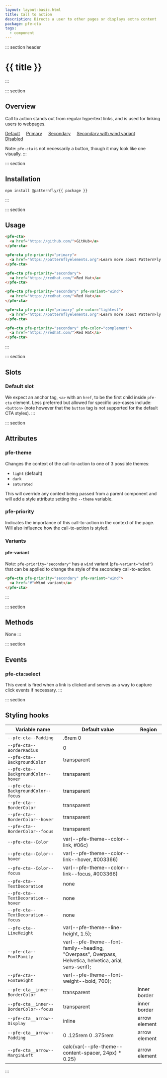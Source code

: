 ```yaml
---
layout: layout-basic.html
title: Call to action
description: Directs a user to other pages or displays extra content
package: pfe-cta
tags:
  - component
---
```

<script type="module" src="/node_modules/@patternfly/{{ package }}/dist/{{ package }}.min.js"></script>

<style>
  .cta-overview pfe-cta {
    margin-right: 16px;
    margin-bottom: 16px;
  }
</style>

::: section header
# {{ title }}
:::

::: section
## Overview

Call to action stands out from regular hypertext links, and is used for linking users to webpages. 

<div class="cta-overview">
  <pfe-cta>
    <a href="#">Default</a>
  </pfe-cta>
  <pfe-cta pfe-priority="primary">
    <a href="#">Primary</a>
  </pfe-cta>
  <pfe-cta pfe-priority="secondary">
    <a href="#">Secondary</a>
  </pfe-cta>
  <pfe-cta pfe-priority="secondary" pfe-variant="wind">
    <a href="#">Secondary with wind variant</a>
  </pfe-cta>
  <pfe-cta aria-disabled="true">
    <a href="#">Disabled</a>
  </pfe-cta>
</div>

Note: `pfe-cta` is not necessarily a button, though it may look like one visually.
:::

::: section
## Installation

```shell
npm install @patternfly/{{ package }}
```
:::

::: section
## Usage

```html
<pfe-cta>
  <a href="https://github.com/">GitHub</a>
</pfe-cta>

<pfe-cta pfe-priority="primary">
  <a href="https://patternflyelements.org">Learn more about PatternFly Elements</a>
</pfe-cta>

<pfe-cta pfe-priority="secondary">
  <a href="https://redhat.com/">Red Hat</a>
</pfe-cta>

<pfe-cta pfe-priority="secondary" pfe-variant="wind">
  <a href="https://redhat.com/">Red Hat</a>
</pfe-cta>

<pfe-cta pfe-priority="primary" pfe-color="lightest">
  <a href="https://patternflyelements.org">Learn more about PatternFly Elements</a>
</pfe-cta>

<pfe-cta pfe-priority="secondary" pfe-color="complement">
  <a href="https://redhat.com/">Red Hat</a>
</pfe-cta>
```
:::

::: section
## Slots

### Default slot
We expect an anchor tag, `<a>` with an `href`, to be the first child inside `pfe-cta` element. Less preferred but allowed for specific use-cases include: `<button>` (note however that the `button` tag is not supported for the default CTA styles).
:::

::: section
## Attributes

### pfe-theme
Changes the context of the call-to-action to one of 3 possible themes:

- `light` (default)
- `dark`
- `saturated`

This will override any context being passed from a parent component and will add a style attribute setting the `--theme` variable.

### pfe-priority
Indicates the importance of this call-to-action in the context of the page. Will also influence how the call-to-action is styled.

### Variants

#### pfe-variant
Note: `pfe-priority="secondary"` has a `wind` variant (`pfe-variant="wind"`) that can be applied to change the style of the secondary call-to-action.

```html
<pfe-cta pfe-priority="secondary" pfe-variant="wind">
  <a href="#">Wind variant</a>
</pfe-cta>
```
:::

::: section
## Methods
None
:::

::: section
## Events

### pfe-cta:select

This event is fired when a link is clicked and serves as a way to capture click events if necessary.
:::

::: section
## Styling hooks

| Variable name                          | Default value                                                                                          | Region        |
| -------------------------------------- | ------------------------------------------------------------------------------------------------------ | ------------- |
| `--pfe-cta--Padding`                   | .6rem 0                                                                                                |
| `--pfe-cta--BorderRadius`              | 0                                                                                                      |
| `--pfe-cta--BackgroundColor`           | transparent                                                                                            |
| `--pfe-cta--BackgroundColor--hover`    | transparent                                                                                            |
| `--pfe-cta--BackgroundColor--focus`    | transparent                                                                                            |
| `--pfe-cta--BorderColor`               | transparent                                                                                            |
| `--pfe-cta--BorderColor--hover`        | transparent                                                                                            |
| `--pfe-cta--BorderColor--focus`        | transparent                                                                                            |
| `--pfe-cta--Color`                     | var(--pfe-theme--color--link, #06c)                                                                    |
| `--pfe-cta--Color--hover`              | var(--pfe-theme--color--link--hover, #003366)                                                          |
| `--pfe-cta--Color--focus`              | var(--pfe-theme--color--link--focus, #003366)                                                          |
| `--pfe-cta--TextDecoration`            | none                                                                                                   |
| `--pfe-cta--TextDecoration--hover`     | none                                                                                                   |
| `--pfe-cta--TextDecoration--focus`     | none                                                                                                   |
| `--pfe-cta--LineHeight`                | var(--pfe-theme--line-height, 1.5);                                                                    |
| `--pfe-cta--FontFamily`                | var(--pfe-theme--font-family--heading, "Overpass", Overpass, Helvetica, helvetica, arial, sans-serif); |
| `--pfe-cta--FontWeight`                | var(--pfe-theme--font-weight--bold, 700);                                                              |
| `--pfe-cta__inner--BorderColor`        | transparent                                                                                            | inner border  |
| `--pfe-cta__inner--BorderColor--focus` | transparent                                                                                            | inner border  |
| `--pfe-cta__arrow--Display`            | inline                                                                                                 | arrow element |
| `--pfe-cta__arrow--Padding`            | 0 .125rem 0 .375rem                                                                                    | arrow element |
| `--pfe-cta__arrow--MarginLeft`         | calc(var(--pfe-theme--content-spacer, 24px) \* 0.25)                                                   | arrow element |


:::